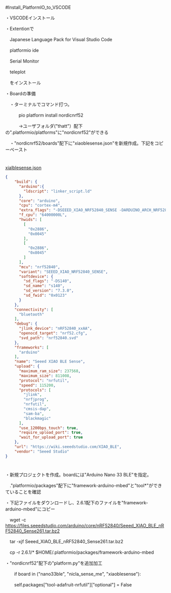 #Install_PlatformIO_to_VSCODE

・VSCODEインストール

・Extentionで

　Japanese Language Pack for Visual Studio Code

　platformio ide

　Serial Monitor

　teleplot

　をインストール

・Boardの準備

　・ターミナルでコマンド打つ。

　　　pio platform install nordicnrf52

　　　->ユーザフォルダ("thatt"）配下の".platformio/platforms"に"nordicnrf52"ができる

　・"nordicnrf52/boards"配下に"xiaoblesense.json"を新規作成。下記をコピーペースト


#
[xialblesense.json](./xiaoblesense.json)
```json
{
    "build": {
      "arduino":{
        "ldscript": "linker_script.ld"
      },
      "core": "arduino",
      "cpu": "cortex-m4",
      "extra_flags": "-DSEEED_XIAO_NRF52840_SENSE -DARDUINO_ARCH_NRF52840",
      "f_cpu": "64000000L",
      "hwids": [
        [
          "0x2886",
          "0x0045"
        ],
        [
          "0x2886",
          "0x8045"
        ]
      ],
      "mcu": "nrf52840",
      "variant": "SEEED_XIAO_NRF52840_SENSE",
      "softdevice": {
        "sd_flags": "-DS140",
        "sd_name": "s140",
        "sd_version": "7.3.0",
        "sd_fwid": "0x0123"
      }
    },
    "connectivity": [
      "bluetooth"
    ],
    "debug": {
      "jlink_device": "nRF52840_xxAA",
      "openocd_target": "nrf52.cfg",
      "svd_path": "nrf52840.svd"
    },
    "frameworks": [
      "arduino"
    ],
    "name": "Seeed XIAO BLE Sense",
    "upload": {
      "maximum_ram_size": 237568,
      "maximum_size": 811008,
      "protocol": "nrfutil",
      "speed": 115200,
      "protocols": [
        "jlink",
        "nrfjprog",
        "nrfutil",
        "cmsis-dap",
        "sam-ba",
        "blackmagic"
      ],
      "use_1200bps_touch": true,
      "require_upload_port": true,
      "wait_for_upload_port": true
    },
    "url": "https://wiki.seeedstudio.com/XIAO_BLE",
    "vendor": "Seeed Studio"
}
```
#


・新規プロジェクトを作成。boardには"Arduino Nano 33 BLE"を指定。

　."platformio/packages"配下に"framework-arduino-mbed"と"tool*"ができていることを確認


・下記ファイルをダウンロードし、2.6.1配下のファイルを"framework-arduino-mbed"にコピー

　wget -c https://files.seeedstudio.com/arduino/core/nRF52840/Seeed_XIAO_BLE_nRF52840_Sense261.tar.bz2

　tar -xjf Seeed_XIAO_BLE_nRF52840_Sense261.tar.bz2

　cp -r 2.6.1/* $HOME/.platformio/packages/framework-arduino-mbed



・"nordicnrf52"配下の"platform.py"を追加加工

　　if board in ("nano33ble", "nicla_sense_me", "xiaoblesense"):

　　self.packages["tool-adafruit-nrfutil"]["optional"] = False

